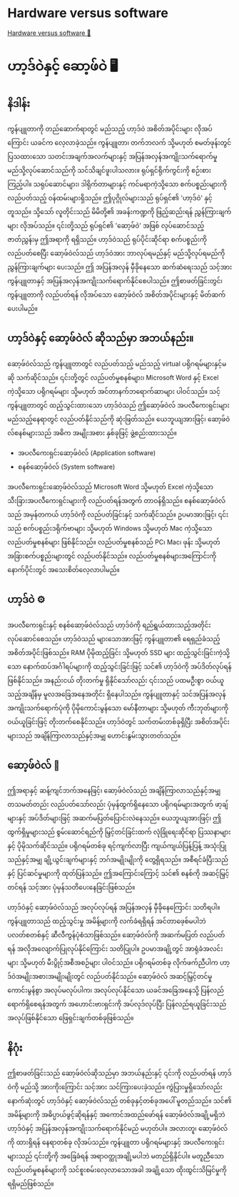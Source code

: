 # Hardware versus software

[Hardware versus software 🔗](https://www.coursera.org/learn/introduction-to-computers-and-operating-systems-and-security/supplement/6Fsxl/hardware-versus-software)

# ဟာ့ဒ်ဝဲနှင့် ဆော့ဖ်ဝဲ 🖥️

## နိဒါန်း

ကွန်ပျူတာကို တည်ဆောက်ရာတွင် မည်သည့် ဟာ့ဒ်ဝဲ အစိတ်အပိုင်းများ လိုအပ်ကြောင်း ယခင်က လေ့လာခဲ့သည်။ ကွန်ပျူတာ၊ တက်ဘလက် သို့မဟုတ် စမတ်ဖုန်းတွင် ပြသထားသော သတင်းအချက်အလက်များနှင့် အပြန်အလှန်အကျိုးသက်ရောက်မှု မည်သို့လုပ်ဆောင်သည်ကို သင်သိချင်ဖူးပါသလား။ ရုပ်ရှင်ရိုက်ကွင်းကို စဉ်းစားကြည့်ပါ။ သရုပ်ဆောင်များ၊ ဒါရိုက်တာများနှင့် ကင်မရာကဲ့သို့သော စက်ပစ္စည်းများကို လည်ပတ်သည့် ဝန်ထမ်းများရှိသည်။ ဤပုဂ္ဂိုလ်များသည် ရုပ်ရှင်၏ 'ဟာ့ဒ်ဝဲ' နှင့်တူသည်။ သို့သော် လူတိုင်းသည် မိမိတို့၏ အခန်းကဏ္ဍကို ဖြည့်ဆည်းရန် ညွှန်ကြားချက်များ လိုအပ်သည်။ ၎င်းတို့သည် ရုပ်ရှင်၏ 'ဆော့ဖ်ဝဲ' အဖြစ် လုပ်ဆောင်သည့် ဇာတ်ညွှန်းမှ ဤအရာကို ရရှိသည်။ ဟာ့ဒ်ဝဲသည် ရုပ်ပိုင်းဆိုင်ရာ စက်ပစ္စည်းကို လည်ပတ်စေပြီး ဆော့ဖ်ဝဲလ်သည် ဟာ့ဒ်ဝဲအား ဘာလုပ်ရမည်နှင့် မည်သို့လုပ်ရမည်ကို ညွှန်ကြားချက်များ ပေးသည်။ ဤ အပြန်အလှန် မှီခိုနေသော ဆက်ဆံရေးသည် သင့်အား ကွန်ပျူတာနှင့် အပြန်အလှန်အကျိုးသက်ရောက်နိုင်စေပါသည်။ ဤစာဖတ်ခြင်းတွင်၊ ကွန်ပျူတာကို လည်ပတ်ရန် လိုအပ်သော ဆော့ဖ်ဝဲလ် အစိတ်အပိုင်းများနှင့် မိတ်ဆက်ပေးပါမည်။

## ဟာ့ဒ်ဝဲနှင့် ဆော့ဖ်ဝဲလ် ဆိုသည်မှာ အဘယ်နည်း။

ဆော့ဖ်ဝဲလ်သည် ကွန်ပျူတာတွင် လည်ပတ်သည့် မည်သည့် virtual ပရိုဂရမ်များနှင့်မဆို သက်ဆိုင်သည်။ ၎င်းတို့တွင် လည်ပတ်မှုစနစ်များ၊ Microsoft Word နှင့် Excel ကဲ့သို့သော ပရိုဂရမ်များ သို့မဟုတ် အင်တာနက်ဘရောက်ဆာများ ပါဝင်သည်။ သင့်ကွန်ပျူတာတွင် ထည့်သွင်းထားသော ဟာ့ဒ်ဝဲသည် ဤဆော့ဖ်ဝဲလ် အပလီကေးရှင်းများ မည်သည့်နေရာတွင် လည်ပတ်နိုင်သည်ကို ဆုံးဖြတ်သည်။ ယေဘူယျအားဖြင့်၊ ဆော့ဖ်ဝဲလ်စနစ်များသည် အဓိက အမျိုးအစား နှစ်ခုဖြင့် ဖွဲ့စည်းထားသည်။

- အပလီကေးရှင်းဆော့ဖ်ဝဲလ် (Application software)
- စနစ်ဆော့ဖ်ဝဲလ် (System software)

အပလီကေးရှင်းဆော့ဖ်ဝဲလ်သည် Microsoft Word သို့မဟုတ် Excel ကဲ့သို့သော သီးခြားအပလီကေးရှင်းများကို လည်ပတ်ရန်အတွက် တာဝန်ရှိသည်။ စနစ်ဆော့ဖ်ဝဲလ်သည် အမှန်တကယ် ဟာ့ဒ်ဝဲကို လည်ပတ်ခြင်းနှင့် သက်ဆိုင်သည်။ ဥပမာအားဖြင့်၊ ၎င်းသည် စက်ပစ္စည်းဒရိုက်ဗာများ သို့မဟုတ် Windows သို့မဟုတ် Mac ကဲ့သို့သော လည်ပတ်မှုစနစ်များ ဖြစ်နိုင်သည်။ လည်ပတ်မှုစနစ်သည် PC၊ Mac၊ ဖုန်း သို့မဟုတ် အခြားစက်ပစ္စည်းများတွင် လည်ပတ်နိုင်သည်။ လည်ပတ်မှုစနစ်များအကြောင်းကို နောက်ပိုင်းတွင် အသေးစိတ်လေ့လာပါမည်။

## ဟာ့ဒ်ဝဲ ⚙️

အပလီကေးရှင်းနှင့် စနစ်ဆော့ဖ်ဝဲလ်သည် ဟာ့ဒ်ဝဲကို ရည်ရွယ်ထားသည့်အတိုင်း လုပ်ဆောင်စေသည်။ ဟာ့ဒ်ဝဲသည် များသောအားဖြင့် ကွန်ပျူတာ၏ ရေရှည်ခံသည့် အစိတ်အပိုင်းဖြစ်သည်။ RAM ပိုမိုထည့်ခြင်း သို့မဟုတ် SSD များ ထည့်သွင်းခြင်းကဲ့သို့သော နောက်ထပ်အင်္ဂါရပ်များကို ထည့်သွင်းခြင်းဖြင့် သင်၏ ဟာ့ဒ်ဝဲကို အပ်ဒိတ်လုပ်ရန် ဖြစ်နိုင်သည်။ အနည်းငယ် တိုးတက်မှု ရှိနိုင်သော်လည်း ၎င်းသည် ပထမဦးစွာ ဝယ်ယူသည့်အချိန်မှ မူလအခြေအနေအတိုင်း ရှိနေပါသည်။ ကွန်ပျူတာနှင့် သင်အပြန်အလှန်အကျိုးသက်ရောက်ပုံကို ပိုမိုကောင်းမွန်သော မော်နီတာများ သို့မဟုတ် ကီးဘုတ်များကို ဝယ်ယူခြင်းဖြင့် တိုးတက်စေနိုင်သည်။ ဟာ့ဒ်ဝဲတွင် သက်တမ်းတစ်ခုရှိပြီး အစိတ်အပိုင်းများသည် အချိန်ကြာလာသည်နှင့်အမျှ ဟောင်းနွမ်းသွားတတ်သည်။

## ဆော့ဖ်ဝဲလ် 💾

ဤအရာနှင့် ဆန့်ကျင်ဘက်အနေဖြင့်၊ ဆော့ဖ်ဝဲလ်သည် အချိန်ကြာလာသည်နှင့်အမျှ တသမတ်တည်း လည်ပတ်သော်လည်း ပုံမှန်ထွက်ရှိနေသော ပရိုဂရမ်များအတွက် ဖာ့ချ်များနှင့် အပ်ဒိတ်များဖြင့် အဆက်မပြတ်ပြောင်းလဲနေသည်။ ယေဘူယျအားဖြင့်၊ ဤထွက်ရှိမှုများသည် စွမ်းဆောင်ရည်ကို မြှင့်တင်ခြင်းထက် လုံခြုံရေးဆိုင်ရာ ပြဿနာများနှင့် ပိုမိုသက်ဆိုင်သည်။ ပရိုဂရမ်တစ်ခု ရင့်ကျက်လာပြီး ကျယ်ကျယ်ပြန့်ပြန့် အသုံးပြုသည်နှင့်အမျှ ချို့ယွင်းချက်များနှင့် ဘဂ်အမျိုးမျိုးကို တွေ့ရှိရသည်။ အစီရင်ခံပြီးသည်နှင့် ပြင်ဆင်မှုများကို ထုတ်ပြန်သည်။ ဤအကြောင်းကြောင့် သင်၏ စနစ်ကို အဆင့်မြှင့်တင်ရန် သင့်အား ပုံမှန်သတိပေးနေခြင်းဖြစ်သည်။

ဟာ့ဒ်ဝဲနှင့် ဆော့ဖ်ဝဲလ်သည် အလုပ်လုပ်ရန် အပြန်အလှန် မှီခိုနေကြောင်း သတိရပါ။ ကွန်ပျူတာသည် ထည့်သွင်းမှု အမိန့်များကို လက်ခံရရှိရန် အင်တာဖေ့စ်မပါဘဲ ပလတ်စတစ်နှင့် ဆီလီကွန်ပုံစံသာဖြစ်သည်။ ဆော့ဖ်ဝဲလ်ကို အဆက်မပြတ် လည်ပတ်ရန် အလိုအလျောက်ပြုလုပ်နိုင်ကြောင်း သတိပြုပါ။ ဥပမာအချို့တွင် အာရုံခံအလင်းများ သို့မဟုတ် မီးပွိုင့်အစီအစဉ်များ ပါဝင်သည်။ ပရိုဂရမ်တစ်ခု လိုက်ဖက်ညီပါက ဟာ့ဒ်ဝဲအမျိုးအစားအမျိုးမျိုးတွင် လည်ပတ်နိုင်သည်။ ဆော့ဖ်ဝဲလ် အဆင့်မြှင့်တင်မှု ကောင်းမွန်စွာ အလုပ်မလုပ်ပါက၊ အလုပ်လုပ်နိုင်သော ယခင်အခြေအနေသို့ ပြန်လည်ရောက်ရှိစေရန်အတွက် အဟောင်းဗားရှင်းကို အပ်လုဒ်လုပ်ပြီး ပြန်လည်ရယူခြင်းသည် အလုပ်ဖြစ်နိုင်သော ဖြေရှင်းချက်တစ်ခုဖြစ်သည်။

## နိဂုံး

ဤစာဖတ်ခြင်းသည် ဆော့ဖ်ဝဲလ်ဆိုသည်မှာ အဘယ်နည်းနှင့် ၎င်းကို လည်ပတ်ရန် ဟာ့ဒ်ဝဲကို မည်သို့ အားကိုးကြောင်း သင့်အား သင်ကြားပေးခဲ့သည်။ ကွဲပြားမှုရှိသော်လည်း နောက်ဆုံးတွင် ဟာ့ဒ်ဝဲနှင့် ဆော့ဖ်ဝဲလ်သည် တစ်ခုနှင့်တစ်ခုအပေါ် မူတည်သည်။ သင်၏ အမိန့်များကို အဓိပ္ပာယ်ဖွင့်ဆိုရန်နှင့် အကောင်အထည်ဖော်ရန် ဆော့ဖ်ဝဲလ်အချို့မရှိဘဲ ဟာ့ဒ်ဝဲနှင့် အပြန်အလှန်အကျိုးသက်ရောက်နိုင်မည် မဟုတ်ပါ။ အလားတူ၊ ဆော့ဖ်ဝဲလ်ကို ထားရှိရန် နေရာတစ်ခု လိုအပ်သည်။ ကွန်ပျူတာ ပရိုဂရမ်များနှင့် အပလီကေးရှင်းများသည် ၎င်းတို့ကို အခြေခံရန် အရာဝတ္ထုအချို့မပါဘဲ မတည်ရှိနိုင်ပါ။ မတူညီသော လည်ပတ်မှုစနစ်များကို သင်စူးစမ်းလေ့လာသောအခါ အချို့သော ထိုးထွင်းသိမြင်မှုကို ရရှိမည်ဖြစ်သည်။
